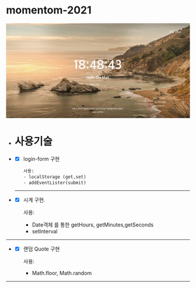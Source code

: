 # momentom-2021

![momentom](readme/momentom.jpg)



- # 사용기술
- - [x] login-form 구현

        사용: 
        - localStorage (get,set)
        - addEventLister(submit)
     
  ---
- - [x]  시계 구현.

        사용: 
        - Date객체 를 통한 getHours, getMinutes,getSeconds 
        - setInterval
---
  
- - [x]  랜덤 Quote 구현

        사용: 
        - Math.floor, Math.random
---